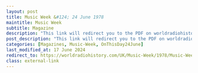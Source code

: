 ```yaml
---
layout: post
title: Music Week &#124; 24 June 1978
maintitle: Music Week
subtitle: Magazine
description: "This link will redirect you to the PDF on worldradiohistory.com Once your viewing page 29 of the PDF go to column 1 paragraph 4 for details related to Lena."
post_description: "This link will redirect you to the PDF on worldradiohistory.com Once your viewing page 29 of the PDF go to column 1 paragraph 4 for details related to Lena."
categories: [Magazines, Music-Week, OnThisDay24June]
last_modified_at: 17 June 2024
redirect_to: https://worldradiohistory.com/UK/Music-Week/1978/Music-Week-1978-06-24.pdf#page=29
class: external-link
---
```


